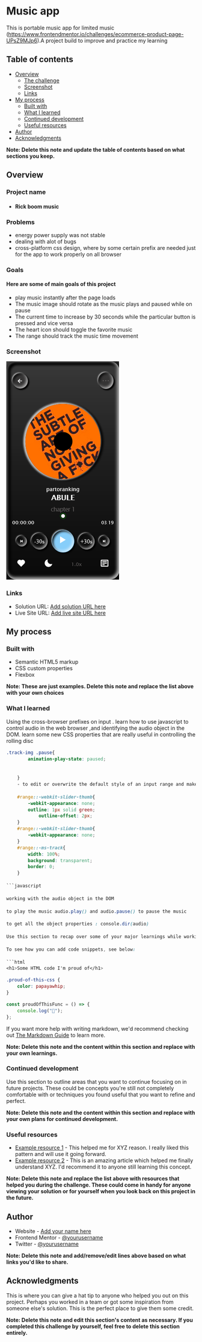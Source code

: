 # Music app

This is portable music app for limited music (https://www.frontendmentor.io/challenges/ecommerce-product-page-UPsZ9MJp6).A project build to improve and practice my learning

## Table of contents

- [Overview](#overview)
  - [The challenge](#the-challenge)
  - [Screenshot](#screenshot)
  - [Links](#links)
- [My process](#my-process)
  - [Built with](#built-with)
  - [What I learned](#what-i-learned)
  - [Continued development](#continued-development)
  - [Useful resources](#useful-resources)
- [Author](#author)
- [Acknowledgments](#acknowledgments)

**Note: Delete this note and update the table of contents based on what sections you keep.**

## Overview

### Project name

- #### Rick boom music

### Problems

- energy power supply was not stable
- dealing with alot of bugs
- cross-platform css design, where by some certain prefix are needed just for the app to work properly on all browser

### Goals

#### Here are some of main goals of this project

- play music instantly after the page loads
- The music image should rotate as the music plays and paused while on pause
- The current time to increase by 30 seconds while the particular button is pressed and vice versa
- The heart icon should toggle the favorite music
- The range should track the music time movement

### Screenshot

![](images/appshot.png)

### Links

- Solution URL: [Add solution URL here](https://your-solution-url.com)
- Live Site URL: [Add live site URL here](https://your-live-site-url.com)

## My process

### Built with

- Semantic HTML5 markup
- CSS custom properties
- Flexbox

**Note: These are just examples. Delete this note and replace the list above with your own choices**

### What I learned

Using the cross-browser prefixes on input .
learn how to use javascript to control audio in the web browser ,and identifying the audio object in the DOM.
learn some new CSS properties that are really useful in controlling the rolling disc

````CSS
.track-img .pause{
        animation-play-state: paused;


    }
    - to edit or overwrite the default style of an input range and makes it work in the cross-browser

    #range::-webkit-slider-thumb{
        -webkit-appearance: none;
        outline: 1px solid green;
            outline-offset: 2px;
    }
    #range::-webkit-slider-thumb{
        -webkit-appearance: none;
    }
    #range::-ms-track{
        width: 100%;
        background: transparent;
        border: 0;
    }

```javascript

working with the audio object in the DOM

to play the music audio.play() and audio.pause() to pause the music

to get all the object properties : console.dir(audio)

Use this section to recap over some of your major learnings while working through this project. Writing these out and providing code samples of areas you want to highlight is a great way to reinforce your own knowledge.

To see how you can add code snippets, see below:

```html
<h1>Some HTML code I'm proud of</h1>
````

```css
.proud-of-this-css {
	color: papayawhip;
}
```

```js
const proudOfThisFunc = () => {
	console.log("🎉");
};
```

If you want more help with writing markdown, we'd recommend checking out [The Markdown Guide](https://www.markdownguide.org/) to learn more.

**Note: Delete this note and the content within this section and replace with your own learnings.**

### Continued development

Use this section to outline areas that you want to continue focusing on in future projects. These could be concepts you're still not completely comfortable with or techniques you found useful that you want to refine and perfect.

**Note: Delete this note and the content within this section and replace with your own plans for continued development.**

### Useful resources

- [Example resource 1](https://www.example.com) - This helped me for XYZ reason. I really liked this pattern and will use it going forward.
- [Example resource 2](https://www.example.com) - This is an amazing article which helped me finally understand XYZ. I'd recommend it to anyone still learning this concept.

**Note: Delete this note and replace the list above with resources that helped you during the challenge. These could come in handy for anyone viewing your solution or for yourself when you look back on this project in the future.**

## Author

- Website - [Add your name here](https://www.your-site.com)
- Frontend Mentor - [@yourusername](https://www.frontendmentor.io/profile/yourusername)
- Twitter - [@yourusername](https://www.twitter.com/yourusername)

**Note: Delete this note and add/remove/edit lines above based on what links you'd like to share.**

## Acknowledgments

This is where you can give a hat tip to anyone who helped you out on this project. Perhaps you worked in a team or got some inspiration from someone else's solution. This is the perfect place to give them some credit.

**Note: Delete this note and edit this section's content as necessary. If you completed this challenge by yourself, feel free to delete this section entirely.**
